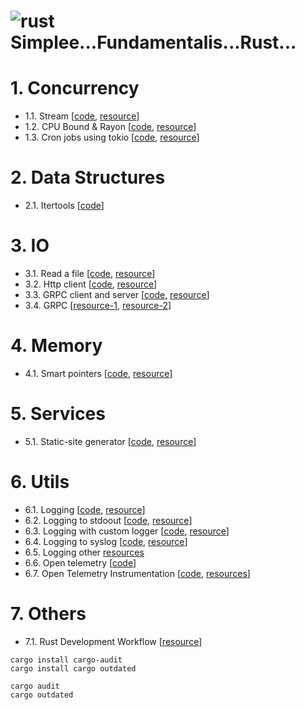 # ![rust](https://img.shields.io/badge/Rust-000000?style=for-the-badge&logo=rust&logoColor=white) Simplee...Fundamentalis...Rust...

# 1. Concurrency

- 1.1. Stream [[code](./concurrency/stream/), [resource](https://kerkour.com/rust-worker-pool)]
- 1.2. CPU Bound & Rayon [[code](./concurrency/cpubound/), [resource](https://kerkour.com/rust-worker-pool)]
- 1.3. Cron jobs using tokio [[code](./concurrency/cron-job-tokio/), [resource](https://kerkour.com/rust-background-jobs)]

# 2. Data Structures
- 2.1. Itertools [[code](./data/iter/)]

# 3. IO
- 3.1. Read a file [[code](./io/file-read/), [resource](https://kerkour.com/rust-read-file)]
- 3.2. Http client [[code](./io/http-client/), [resource](https://kerkour.com/rust-small-docker-image)]
- 3.3. GRPC client and server [[code](./io/grpc-cli-srv/), [resource](https://tjtelan.com/blog/lets-build-a-single-binary-grpc-server-client-with-rust-in-2020/)]
- 3.4. GRPC [[resource-1](https://blog.logrocket.com/rust-and-grpc-a-complete-guide/), [resource-2](https://romankudryashov.com/blog/2021/04/grpc-rust/)]

# 4. Memory
- 4.1. Smart pointers [[code](./mem/smart-pointers/), [resource](https://kerkour.com/rust-avoid-lifetimes)]

# 5. Services
- 5.1. Static-site generator [[code](./services/static-site-generator/), [resource](https://kerkour.com/rust-static-site-generator)]

# 6. Utils
- 6.1. Logging [[code](./utils/logging/), [resource](https://rust-lang-nursery.github.io/rust-cookbook/development_tools/debugging/log.html#log-a-debug-message-to-the-console)]
- 6.2. Logging to stdoout [[code](./utils/logging-stdout/), [resource](https://rust-lang-nursery.github.io/rust-cookbook/development_tools/debugging/log.html#log-an-error-message-to-the-console)]
- 6.3. Logging with custom logger [[code](./utils/logging-custom/), [resource](https://rust-lang-nursery.github.io/rust-cookbook/development_tools/debugging/log.html#log-messages-with-a-custom-logger)]
- 6.4. Logging to syslog [[code](./utils/logging-syslog/), [resource](https://rust-lang-nursery.github.io/rust-cookbook/development_tools/debugging/log.html#log-to-the-unix-syslog)]
- 6.5. Logging other [resources](https://rust-lang-nursery.github.io/rust-cookbook/development_tools/debugging/config_log.html)
- 6.6. Open telemetry [[code](https://github.com/open-telemetry/opentelemetry-rust/tree/main/examples/grpc)]
- 6.7. Open Telemetry Instrumentation [[code](./utils/otel_instrumentation/), [resources](https://21-lessons.com/how-to-instrument-a-rust-application-with-opentelemetry/)]

# 7. Others
- 7.1. Rust Development Workflow [[resource](https://kerkour.com/rust-development-workflow)]

```
cargo install cargo-audit
cargo install cargo outdated

cargo audit
cargo outdated
```
